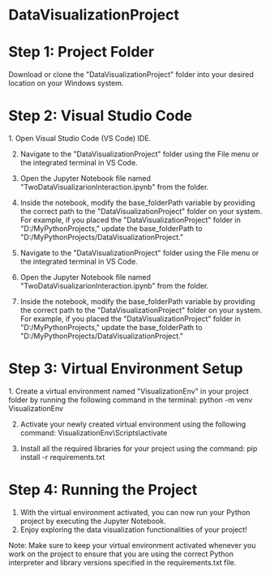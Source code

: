 # DataVisualizationProject

<h1>Step 1: Project Folder</h1>
Download or clone the "DataVisualizationProject" folder into your desired location on your Windows system.

<h1>Step 2: Visual Studio Code</h1>
1. Open Visual Studio Code (VS Code) IDE.

2. Navigate to the "DataVisualizationProject" folder using the File menu or the integrated terminal in VS Code.

3. Open the Jupyter Notebook file named "TwoDataVisualizarionInteraction.ipynb" from the folder.

4. Inside the notebook, modify the base_folderPath variable by providing the correct path to the "DataVisualizationProject" folder on your system. For example, if you placed the "DataVisualizationProject" folder in "D:/MyPythonProjects," update the base_folderPath to "D:/MyPythonProjects/DataVisualizationProject."


5. Navigate to the "DataVisualizationProject" folder using the File menu or the integrated terminal in VS Code.

6. Open the Jupyter Notebook file named "TwoDataVisualizarionInteraction.ipynb" from the folder.

7. Inside the notebook, modify the base_folderPath variable by providing the correct path to the "DataVisualizationProject" folder on your system. For example, if you placed the "DataVisualizationProject" folder in "D:/MyPythonProjects," update the base_folderPath to "D:/MyPythonProjects/DataVisualizationProject."

<h1>Step 3: Virtual Environment Setup</h1>
1. Create a virtual environment named "VisualizationEnv" in your project folder by running the following command in the terminal:
python -m venv VisualizationEnv

2. Activate your newly created virtual environment using the following command:
VisualizationEnv\Scripts\activate

3. Install all the required libraries for your project using the command:
pip install -r requirements.txt

<h1>Step 4: Running the Project</h1>

1. With the virtual environment activated, you can now run your Python project by executing the Jupyter Notebook.
2. Enjoy exploring the data visualization functionalities of your project!


Note:
Make sure to keep your virtual environment activated whenever you work on the project to ensure that you are using the correct Python interpreter and library versions specified in the requirements.txt file.

